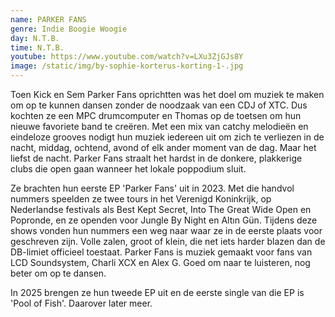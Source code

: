 ```yaml
---
name: PARKER FANS
genre: Indie Boogie Woogie
day: N.T.B.
time: N.T.B.
youtube: https://www.youtube.com/watch?v=LXu3ZjGJs8Y
image: /static/img/by-sophie-korterus-korting-1-.jpg
---
```

Toen Kick en Sem Parker Fans oprichtten was het doel om muziek te maken om op te kunnen dansen zonder de noodzaak van een CDJ of XTC. Dus kochten ze een MPC drumcomputer en Thomas op de toetsen om hun nieuwe favoriete band te creëren. Met een mix van catchy melodieën en eindeloze grooves nodigt hun muziek iedereen uit om zich te verliezen in de nacht, middag, ochtend, avond of elk ander moment van de dag. Maar het liefst de nacht. Parker Fans straalt het hardst in de donkere, plakkerige clubs die open gaan wanneer het lokale poppodium sluit.

Ze brachten hun eerste EP 'Parker Fans' uit in 2023. Met die handvol nummers speelden ze twee tours in het Verenigd Koninkrijk, op Nederlandse festivals als Best Kept Secret, Into The Great Wide Open en Popronde, en ze openden voor Jungle By Night en Altın Gün. Tijdens deze shows vonden hun nummers een weg naar waar ze in de eerste plaats voor geschreven zijn. Volle zalen, groot of klein, die net iets harder blazen dan de DB-limiet officieel toestaat. Parker Fans is muziek gemaakt voor fans van LCD Soundsystem, Charli XCX en Alex G. Goed om naar te luisteren, nog beter om op te dansen.

In 2025 brengen ze hun tweede EP uit en de eerste single van die EP is 'Pool of Fish'. Daarover later meer.